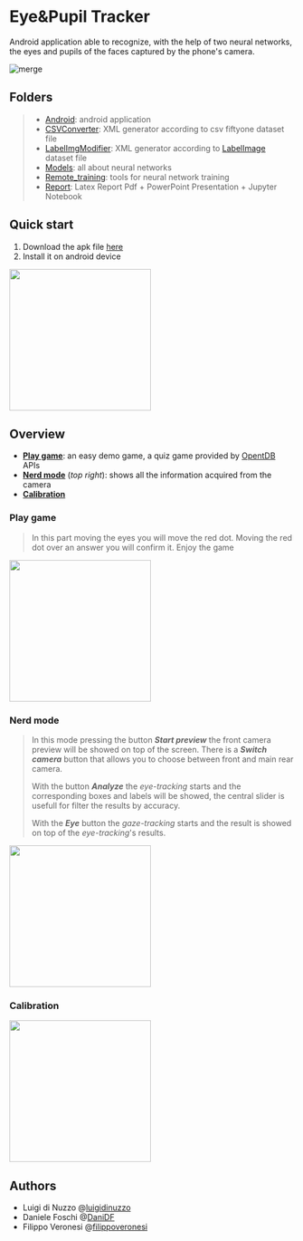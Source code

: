 # Eye&Pupil Tracker

Android application able to recognize, with the help of two neural networks, the eyes and pupils of the faces captured by the phone's camera.

![merge](https://github.com/DaniDF/sistemiDigitali2022/blob/master/Report/LatexPdf/img/latex/merge.jpg)

## Folders

> + [Android][lk_andr]: android application
> + [CSVConverter][lk_csv]: XML generator according to csv fiftyone dataset file
> + [LabelImgModifier][lk_mod]:  XML generator according to [LabelImage](https://github.com/tzutalin/labelImg) dataset file
> + [Models][lk_tf]: all about neural networks
> + [Remote_training][lk_rt]: tools for neural network training
> + [Report][lk_rp]: Latex Report Pdf + PowerPoint Presentation + Jupyter Notebook

[lk_andr]: https://github.com/luigidinuzzo/sistemiDigitali2022/tree/master/Android	"Android"
[lk_csv]: https://github.com/luigidinuzzo/sistemiDigitali2022/tree/master/CSVConverter "CSVConverter"
[lk_rt]: https://github.com/luigidinuzzo/sistemiDigitali2022/tree/master/Remote_training "Remote training"
[lk_rp]: https://github.com/DaniDF/sistemiDigitali2022/tree/master/Report "Report"
[lk_tf]: https://github.com/DaniDF/sistemiDigitali2022/tree/master/Models/tflite "Models"
[lk_mod]: https://github.com/DaniDF/sistemiDigitali2022/tree/master/LabelImgModifier/LabelImgModifier "LabelImgModifier"

## Quick start

1. Download the apk file [here][lk_apk]
2. Install it on android device

<img src="https://github.com/DaniDF/sistemiDigitali2022/blob/master/Report/LatexPdf/img/CameraApp_Screen_home.jpg" width="250">

## Overview

* [**Play game**](#Play-game): an easy demo game, a quiz game provided by [OpentDB][lk_opentdb] APIs
* [**Nerd mode**](#Nerd-mode) (_top right_): shows all the information acquired from the camera
* [**Calibration**](#Calibration)

[ lk_apk ]: https://github.com/DaniDF/sistemiDigitali2022/releases/download/v1.0.2/GazeDetection_v2.1.6.apk	" Apk download link"
[ lk_opentdb ]: https://opentdb.com "OpentDB official site"

### Play game

> In this part moving the eyes you will move the red dot. Moving the red dot over an answer you will confirm it.
> Enjoy the game

<img src="https://github.com/DaniDF/sistemiDigitali2022/blob/master/Report/LatexPdf/img/CameraApp_Screen_quiz.jpg" width="250">

### Nerd mode

> In this mode pressing the button **_Start preview_** the front camera preview will be showed on top of the screen. There is a **_Switch camera_** button that allows you to choose between front and main rear camera.
>
> With the button **_Analyze_** the _eye-tracking_ starts and the corresponding boxes and labels will be showed, the central slider is usefull for filter the results by accuracy.
>
> With the **_Eye_** button the _gaze-tracking_ starts and the result is showed on top of the _eye-tracking_'s results.

<img src="https://github.com/DaniDF/sistemiDigitali2022/blob/master/Report/LatexPdf/img/CameraApp_Screen_nerd_layout.jpg" width="250">

### Calibration

<img src="https://github.com/DaniDF/sistemiDigitali2022/blob/master/Report/LatexPdf/img/CameraApp_Screen_calibration.jpg" width="250">

## Authors

+ Luigi di Nuzzo @[luigidinuzzo](https://github.com/luigidinuzzo)
+ Daniele Foschi @[DaniDF](https://github.com/DaniDF)
+ Filippo Veronesi @[filippoveronesi](https://github.com/filippoveronesi)
